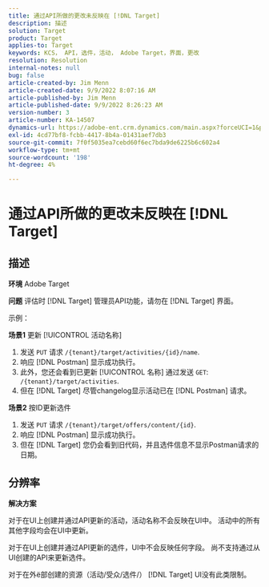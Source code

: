 ```yaml
---
title: 通过API所做的更改未反映在 [!DNL Target]
description: 描述
solution: Target
product: Target
applies-to: Target
keywords: KCS， API，选件，活动， Adobe Target，界面，更改
resolution: Resolution
internal-notes: null
bug: false
article-created-by: Jim Menn
article-created-date: 9/9/2022 8:07:16 AM
article-published-by: Jim Menn
article-published-date: 9/9/2022 8:26:23 AM
version-number: 3
article-number: KA-14507
dynamics-url: https://adobe-ent.crm.dynamics.com/main.aspx?forceUCI=1&pagetype=entityrecord&etn=knowledgearticle&id=ccc21268-1630-ed11-9db1-0022480866ad
exl-id: 4cd77bf8-fcbb-4417-8b4a-01431aef7db3
source-git-commit: 7f0f5035ea7cebd60f6ec7bda9de6225b6c602a4
workflow-type: tm+mt
source-wordcount: '198'
ht-degree: 4%

---
```


# 通过API所做的更改未反映在 [!DNL Target]

## 描述


<b>环境</b>
Adobe Target

<b>问题</b>
评估时 [!DNL Target] 管理员API功能，请勿在 [!DNL Target] 界面。

示例：

<b>场景1</b>
更新 [!UICONTROL 活动名称]

1. 发送 `PUT` 请求 `/{tenant}/target/activities/{id}/name`.
2. 响应 [!DNL Postman] 显示成功执行。
3. 此外，您还会看到已更新 [!UICONTROL 名称] 通过发送 `GET`: `/{tenant}/target/activities`.
4. 但在 [!DNL Target] 尽管changelog显示活动已在 [!DNL Postman] 请求。


<b>场景2</b>
按ID更新选件

1. 发送 `PUT` 请求 `/{tenant}/target/offers/content/{id}`.
2. 响应 [!DNL Postman] 显示成功执行。
3. 但在 [!DNL Target] 您仍会看到旧代码，并且选件信息不显示Postman请求的日期。







## 分辨率


<b>解决方案</b>

对于在UI上创建并通过API更新的活动，活动名称不会反映在UI中。 活动中的所有其他字段均会在UI中更新。

对于在UI上创建并通过API更新的选件，UI中不会反映任何字段。 尚不支持通过从UI创建的API来更新选件。

对于在外ё部创建的资源（活动/受众/选件/） [!DNL Target] UI没有此类限制。
